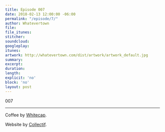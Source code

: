 ```yaml
---
title: Episode 007
date: 2018-02-13 12:00:00 -06:00
permalink: "/episode/7/"
author: Whatevertown
file:
file_itunes:
stitcher:
soundcloud:
googleplay:
itunes:
artwork: http://whatevertown.com/dist/artwork/artwork_default.jpg
summary:
excerpt:
duration:
length:
explicit: 'no'
block: 'no'
layout: post
---
```


007

---

Coffee by [Whitecap](http://drinkwhitecap.com/).

Website by [Collectif](http://collectif.co).
